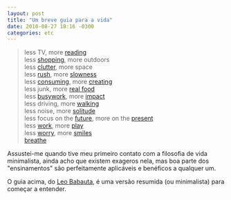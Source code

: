 ```yaml
---
layout: post
title: "Um breve guia para a vida"
date: 2010-08-27 18:16 -0300
categories: etc
---
```

> less TV, more [reading](http://zenhabits.net/how-to-instill-the-love-of-reading-in-your-child-or-yourself/)  
> less [shopping](http://mnmlist.com/consumerism-vs-minimalism), more outdoors  
> less [clutter](http://zenhabits.net/living-simply-the-ultimate-guide-to-conquering-your-clutter/), more space  
> less [rush](http://zenhabits.net/no-hurry/), more [slowness](http://zenhabits.net/the-10-essential-rules-for-slowing-down-and-enjoying-life-more/)  
> less [consuming](http://zenhabits.net/edit-your-life-part-6-a-media-fast/), more [creating](http://zenhabits.net/the-little-but-really-useful-guide-to-creativity/)  
> less junk, more [real food](http://zenhabits.net/the-anti-fast-food-diet/)  
> less [busywork](http://mnmlist.com/how-to-be-less-busy-in-a-busy-busy-world), more [impact](http://zenhabits.net/the-art-of-the-small-how-to-make-an-impact/)  
> less driving, more [walking](http://mnmlist.com/joy-of-walking)  
> less noise, more [solitude](http://zenhabits.net/solitude/)  
> less focus on the [future](http://zenhabits.net/no-goal/), more on the [present](http://zenhabits.net/a-simple-guide-to-being-present-for-the-overworked-and-overwhelmed/)  
> less [work](http://zenhabits.net/the-lazy-manifesto-do-less-then-do-even-less/), more [play](http://zenhabits.net/how-to-be-childlike/)  
> less [worry](http://zenhabits.net/12-practical-steps-for-learning-to-go-with-the-flow/), more [smiles](http://zenhabits.net/ways-to-make-someone-happy-today/)  
> [breathe](http://zenhabits.net/breathe/)

Assustei-me quando tive meu primeiro contato com a filosofia de vida minimalista, ainda acho que existem exageros nela, mas boa parte dos "ensinamentos" são perfeitamente aplicáveis e benéficos a qualquer um.

O guia acima, do [Leo Babauta](http://zenhabits.net/brief-guide/), é uma versão resumida (ou minimalista) para começar a entender.
